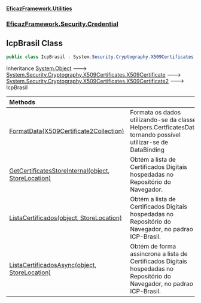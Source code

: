 #### [EficazFramework.Utilities](EficazFrameworkUtilities.md 'EficazFramework Utilities')
### [EficazFramework.Security.Credential](EficazFrameworkUtilities.md#EficazFramework_Security_Credential 'EficazFramework.Security.Credential')
## IcpBrasil Class
```csharp
public class IcpBrasil : System.Security.Cryptography.X509Certificates.X509Certificate2
```

Inheritance [System.Object](https://docs.microsoft.com/en-us/dotnet/api/System.Object 'System.Object') &#129106; [System.Security.Cryptography.X509Certificates.X509Certificate](https://docs.microsoft.com/en-us/dotnet/api/System.Security.Cryptography.X509Certificates.X509Certificate 'System.Security.Cryptography.X509Certificates.X509Certificate') &#129106; [System.Security.Cryptography.X509Certificates.X509Certificate2](https://docs.microsoft.com/en-us/dotnet/api/System.Security.Cryptography.X509Certificates.X509Certificate2 'System.Security.Cryptography.X509Certificates.X509Certificate2') &#129106; IcpBrasil  

| Methods | |
| :--- | :--- |
| [FormatData(X509Certificate2Collection)](IcpBrasil_FormatData(X509Certificate2Collection).md 'EficazFramework.Security.Credential.IcpBrasil.FormatData(System.Security.Cryptography.X509Certificates.X509Certificate2Collection)') | Formata os dados utilizando-se da classe Helpers.CertficatesData, tornando possível utilizar-se de DataBinding<br/> |
| [GetCertificatesStoreInternal(object, StoreLocation)](IcpBrasil_GetCertificatesStoreInternal(object_StoreLocation).md 'EficazFramework.Security.Credential.IcpBrasil.GetCertificatesStoreInternal(object, System.Security.Cryptography.X509Certificates.StoreLocation)') | Obtém a lista de Certificados Digitais hospedadas no Repositório do Navegador.<br/> |
| [ListaCertificados(object, StoreLocation)](IcpBrasil_ListaCertificados(object_StoreLocation).md 'EficazFramework.Security.Credential.IcpBrasil.ListaCertificados(object, System.Security.Cryptography.X509Certificates.StoreLocation)') | Obtém a lista de Certificados Digitais hospedadas no Repositório do Navegador, no padrao ICP-Brasil.<br/> |
| [ListaCertificadosAsync(object, StoreLocation)](IcpBrasil_ListaCertificadosAsync(object_StoreLocation).md 'EficazFramework.Security.Credential.IcpBrasil.ListaCertificadosAsync(object, System.Security.Cryptography.X509Certificates.StoreLocation)') | Obtém de forma assíncrona a lista de Certificados Digitais hospedadas no Repositório do Navegador, no padrao ICP-Brasil.<br/> |
